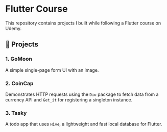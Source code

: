 # Flutter Course

This repository contains projects I built while following a Flutter course on Udemy.

## 📂 Projects

### 1. GoMoon
A simple single-page form UI with an image.

### 2. CoinCap
Demonstrates HTTP requests using the `Dio` package to fetch data from a currency API and `Get_it` for registering a singleton instance.

### 3. Tasky
A todo app that uses `Hive`, a lightweight and fast local database for Flutter.
